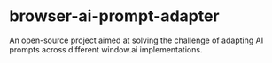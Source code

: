 # browser-ai-prompt-adapter
An open-source project aimed at solving the challenge of adapting AI prompts across different window.ai implementations.
